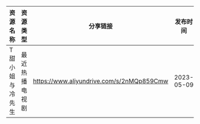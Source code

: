 | 资源名称     | 资源类型    | 分享链接                                      | 发布时间       |
| -------- | ------- | ----------------------------------------- | ---------- |
| T甜小姐与冷先生 | 最近热播电视剧 | https://www.aliyundrive.com/s/2nMQp859Cmw | 2023-05-09 |
